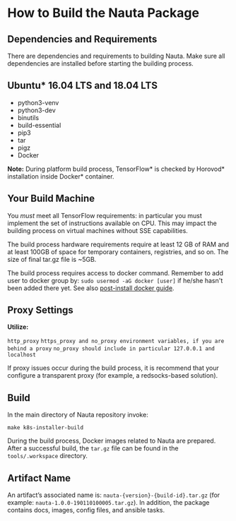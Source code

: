 
# How to Build the Nauta Package

## Dependencies and Requirements

There are dependencies and requirements to building Nauta. Make sure all dependencies are installed before starting the building process.

## Ubuntu* 16.04 LTS and 18.04 LTS
- python3-venv
- python3-dev
- binutils
- build-essential
- pip3
- tar
- pigz
- Docker

**Note:** During platform build process, TensorFlow* is checked by Horovod* installation inside Docker* container. 

## Your Build Machine

You _must_ meet all TensorFlow requirements: in particular you must implement the set of instructions available on CPU. This may impact the building process on virtual machines without SSE capabilities. 

The build process hardware requirements require at least 12 GB of RAM and at least 100GB of space for temporary containers, registries, and so on. The size of final tar.gz file is ~5GB.

The build process requires access to docker command. Remember to add user to docker group by: `sudo usermod -aG docker
[user]` if he/she hasn't been added there yet. See also [post-install docker guide](https://docs.docker.com/install/linux/linux-postinstall).

## Proxy Settings

**Utilize:**

`http_proxy`
`https_proxy and no_proxy environment variables, if you are behind a proxy`
`no_proxy should include in particular 127.0.0.1 and localhost`

If proxy issues occur during the build process, it is recommend that your configure a transparent proxy (for example, a redsocks-based solution).

## Build
In the main directory of Nauta repository invoke: 

`make k8s-installer-build`

During the build process, Docker images related to Nauta are prepared. After a successful build, the `tar.gz` file can be found in the `tools/.workspace` directory.

## Artifact Name

An artifact’s associated name is: `nauta-{version}-{build-id}.tar.gz` (for example: `nauta-1.0.0-190110100005.tar.gz`). In addition, the package contains docs, images, config files, and ansible tasks.

